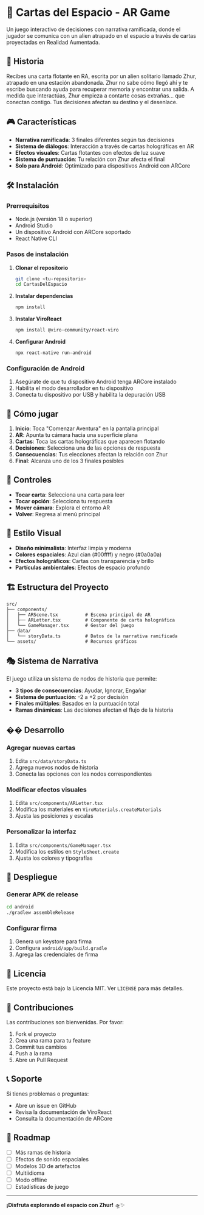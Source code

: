 # 🚀 Cartas del Espacio - AR Game

Un juego interactivo de decisiones con narrativa ramificada, donde el jugador se comunica con un alien atrapado en el espacio a través de cartas proyectadas en Realidad Aumentada.

## 📖 Historia

Recibes una carta flotante en RA, escrita por un alien solitario llamado Zhur, atrapado en una estación abandonada. Zhur no sabe cómo llegó ahí y te escribe buscando ayuda para recuperar memoria y encontrar una salida. A medida que interactúas, Zhur empieza a contarte cosas extrañas... que conectan contigo. Tus decisiones afectan su destino y el desenlace.

## 🎮 Características

- **Narrativa ramificada**: 3 finales diferentes según tus decisiones
- **Sistema de diálogos**: Interacción a través de cartas holográficas en AR
- **Efectos visuales**: Cartas flotantes con efectos de luz suave
- **Sistema de puntuación**: Tu relación con Zhur afecta el final
- **Solo para Android**: Optimizado para dispositivos Android con ARCore

## 🛠️ Instalación

### Prerrequisitos

- Node.js (versión 18 o superior)
- Android Studio
- Un dispositivo Android con ARCore soportado
- React Native CLI

### Pasos de instalación

1. **Clonar el repositorio**
   ```bash
   git clone <tu-repositorio>
   cd CartasDelEspacio
   ```

2. **Instalar dependencias**
   ```bash
   npm install
   ```

3. **Instalar ViroReact**
   ```bash
   npm install @viro-community/react-viro
   ```

4. **Configurar Android**
   ```bash
   npx react-native run-android
   ```

### Configuración de Android

1. Asegúrate de que tu dispositivo Android tenga ARCore instalado
2. Habilita el modo desarrollador en tu dispositivo
3. Conecta tu dispositivo por USB y habilita la depuración USB

## 🎯 Cómo jugar

1. **Inicio**: Toca "Comenzar Aventura" en la pantalla principal
2. **AR**: Apunta tu cámara hacia una superficie plana
3. **Cartas**: Toca las cartas holográficas que aparecen flotando
4. **Decisiones**: Selecciona una de las opciones de respuesta
5. **Consecuencias**: Tus elecciones afectan la relación con Zhur
6. **Final**: Alcanza uno de los 3 finales posibles

## 📱 Controles

- **Tocar carta**: Selecciona una carta para leer
- **Tocar opción**: Selecciona tu respuesta
- **Mover cámara**: Explora el entorno AR
- **Volver**: Regresa al menú principal

## 🎨 Estilo Visual

- **Diseño minimalista**: Interfaz limpia y moderna
- **Colores espaciales**: Azul cian (#00ffff) y negro (#0a0a0a)
- **Efectos holográficos**: Cartas con transparencia y brillo
- **Partículas ambientales**: Efectos de espacio profundo

## 🏗️ Estructura del Proyecto

```
src/
├── components/
│   ├── ARScene.tsx          # Escena principal de AR
│   ├── ARLetter.tsx         # Componente de carta holográfica
│   └── GameManager.tsx      # Gestor del juego
├── data/
│   └── storyData.ts         # Datos de la narrativa ramificada
└── assets/                  # Recursos gráficos
```

## 🎭 Sistema de Narrativa

El juego utiliza un sistema de nodos de historia que permite:

- **3 tipos de consecuencias**: Ayudar, Ignorar, Engañar
- **Sistema de puntuación**: -2 a +2 por decisión
- **Finales múltiples**: Basados en la puntuación total
- **Ramas dinámicas**: Las decisiones afectan el flujo de la historia

## �� Desarrollo

### Agregar nuevas cartas

1. Edita `src/data/storyData.ts`
2. Agrega nuevos nodos de historia
3. Conecta las opciones con los nodos correspondientes

### Modificar efectos visuales

1. Edita `src/components/ARLetter.tsx`
2. Modifica los materiales en `ViroMaterials.createMaterials`
3. Ajusta las posiciones y escalas

### Personalizar la interfaz

1. Edita `src/components/GameManager.tsx`
2. Modifica los estilos en `StyleSheet.create`
3. Ajusta los colores y tipografías

## 🚀 Despliegue

### Generar APK de release

```bash
cd android
./gradlew assembleRelease
```

### Configurar firma

1. Genera un keystore para firma
2. Configura `android/app/build.gradle`
3. Agrega las credenciales de firma

## 📄 Licencia

Este proyecto está bajo la Licencia MIT. Ver `LICENSE` para más detalles.

## 🤝 Contribuciones

Las contribuciones son bienvenidas. Por favor:

1. Fork el proyecto
2. Crea una rama para tu feature
3. Commit tus cambios
4. Push a la rama
5. Abre un Pull Request

## 📞 Soporte

Si tienes problemas o preguntas:

- Abre un issue en GitHub
- Revisa la documentación de ViroReact
- Consulta la documentación de ARCore

## 🎯 Roadmap

- [ ] Más ramas de historia
- [ ] Efectos de sonido espaciales
- [ ] Modelos 3D de artefactos
- [ ] Multiidioma
- [ ] Modo offline
- [ ] Estadísticas de juego

---

**¡Disfruta explorando el espacio con Zhur!** 🛸✨
